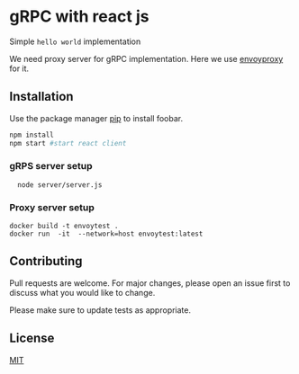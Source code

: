 # gRPC with react js
Simple `hello world` implementation

 We need proxy server for gRPC implementation. Here we use [envoyproxy](https://www.envoyproxy.io/) for it.

## Installation

Use the package manager [pip](https://pip.pypa.io/en/stable/) to install foobar.

```bash
npm install
npm start #start react client
```

### gRPS server setup
```node
  node server/server.js
```


### Proxy server setup
```docker
docker build -t envoytest .
docker run  -it  --network=host envoytest:latest
```

## Contributing
Pull requests are welcome. For major changes, please open an issue first to discuss what you would like to change.

Please make sure to update tests as appropriate.

## License
[MIT](https://choosealicense.com/licenses/mit/)
